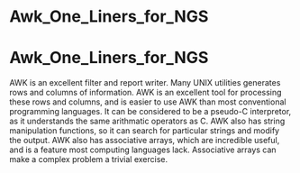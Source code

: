 # Awk_One_Liners_for_NGS
# Awk_One_Liners_for_NGS
AWK is an excellent filter and report writer. Many UNIX utilities generates rows and columns of information. AWK is an excellent tool for processing these rows and columns, and is easier to use AWK than most conventional programming languages. It can be considered to be a pseudo-C interpretor, as it understands the same arithmatic operators as C. AWK also has string manipulation functions, so it can search for particular strings and modify the output. AWK also has associative arrays, which are incredible useful, and is a feature most computing languages lack. Associative arrays can make a complex problem a trivial exercise. 
